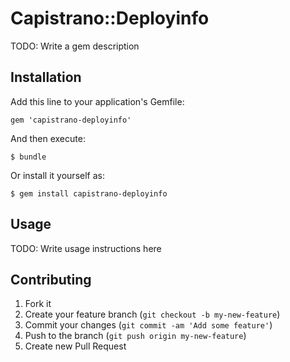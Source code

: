 # Capistrano::Deployinfo

TODO: Write a gem description

## Installation

Add this line to your application's Gemfile:

    gem 'capistrano-deployinfo'

And then execute:

    $ bundle

Or install it yourself as:

    $ gem install capistrano-deployinfo

## Usage

TODO: Write usage instructions here

## Contributing

1. Fork it
2. Create your feature branch (`git checkout -b my-new-feature`)
3. Commit your changes (`git commit -am 'Add some feature'`)
4. Push to the branch (`git push origin my-new-feature`)
5. Create new Pull Request
